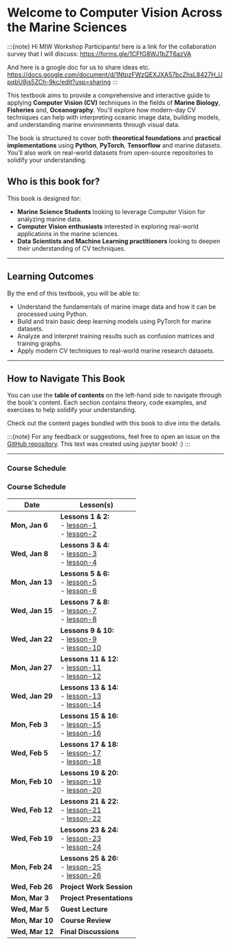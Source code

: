 # Welcome to Computer Vision Across the Marine Sciences


:::{note}
Hi MIW Workshop Participants! here is a link for the collaboration survey that I will discuss: https://forms.gle/1CFfG8WJ1bZT6azVA

And here is a google doc for us to share ideas etc.
https://docs.google.com/document/d/1NtpzFWzQEXJXA57bcZhsL8427H_UpqbU8js5ZCh-9kc/edit?usp=sharing
:::

This textbook aims to provide a comprehensive and interactive guide to applying **Computer Vision (CV)** techniques in the fields of **Marine Biology**, **Fisheries** and, **Oceanography**. You'll explore how modern-day CV techniques can help with interpreting oceanic image data, building models, and understanding marine environments through visual data. 

The book is structured to cover both **theoretical foundations** and **practical implementations** using **Python**, **PyTorch**, **Tensorflow** and marine datasets. You’ll also work on real-world datasets from open-source repositories to solidify your understanding.

## Who is this book for?

This book is designed for:
- **Marine Science Students** looking to leverage Computer Vision for analyzing marine data.
- **Computer Vision enthusiasts** interested in exploring real-world applications in the marine sciences.
- **Data Scientists and Machine Learning practitioners** looking to deepen their understanding of CV techniques.

---

## Learning Outcomes

By the end of this textbook, you will be able to:
- Understand the fundamentals of marine image data and how it can be processed using Python.
- Build and train basic deep learning models using PyTorch for marine datasets.
- Analyze and interpret training results such as confusion matrices and training graphs.
- Apply modern CV techniques to real-world marine research datasets.

---

## How to Navigate This Book

You can use the **table of contents** on the left-hand side to navigate through the book's content. Each section contains theory, code examples, and exercises to help solidify your understanding. 

Check out the content pages bundled with this book to dive into the details.

:::{note}
For any feedback or suggestions, feel free to open an issue on the [GitHub repository](https://github.com/atticus-carter/cv).
This text was created using jupyter book! :)
:::

---
### Course Schedule

### Course Schedule

| **Date**        | **Lesson(s)**                                 |
|-----------------|-----------------------------------------------|
| **Mon, Jan 6**  | **Lessons 1 & 2:**<br>- [lesson-1](lesson-1)<br>- [lesson-2](lesson-2) |
| **Wed, Jan 8**  | **Lessons 3 & 4:**<br>- [lesson-3](lesson-3)<br>- [lesson-4](lesson-4) |
| **Mon, Jan 13** | **Lessons 5 & 6:**<br>- [lesson-5](lesson-5)<br>- [lesson-6](lesson-6) |
| **Wed, Jan 15** | **Lessons 7 & 8:**<br>- [lesson-7](lesson-7)<br>- [lesson-8](lesson-8) |
| **Wed, Jan 22** | **Lessons 9 & 10:**<br>- [lesson-9](lesson-9)<br>- [lesson-10](lesson-10) |
| **Mon, Jan 27** | **Lessons 11 & 12:**<br>- [lesson-11](lesson-11)<br>- [lesson-12](lesson-12) |
| **Wed, Jan 29** | **Lessons 13 & 14:**<br>- [lesson-13](lesson-13)<br>- [lesson-14](lesson-14) |
| **Mon, Feb 3**  | **Lessons 15 & 16:**<br>- [lesson-15](lesson-15)<br>- [lesson-16](lesson-16) |
| **Wed, Feb 5**  | **Lessons 17 & 18:**<br>- [lesson-17](lesson-17)<br>- [lesson-18](lesson-18) |
| **Mon, Feb 10** | **Lessons 19 & 20:**<br>- [lesson-19](lesson-19)<br>- [lesson-20](lesson-20) |
| **Wed, Feb 12** | **Lessons 21 & 22:**<br>- [lesson-21](lesson-21)<br>- [lesson-22](lesson-22) |
| **Wed, Feb 19** | **Lessons 23 & 24:**<br>- [lesson-23](lesson-23)<br>- [lesson-24](lesson-24) |
| **Mon, Feb 24** | **Lessons 25 & 26:**<br>- [lesson-25](lesson-25)<br>- [lesson-26](lesson-26) |
| **Wed, Feb 26** | **Project Work Session**                      |
| **Mon, Mar 3**  | **Project Presentations**                     |
| **Wed, Mar 5**  | **Guest Lecture**                             |
| **Mon, Mar 10** | **Course Review**                             |
| **Wed, Mar 12** | **Final Discussions**                         |
